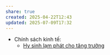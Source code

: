 ```yaml
---
share: true
created: 2025-04-22T12:43
updated: 2025-07-09T17:32
---
```

- Chính sách kinh tế: 
    - [Hy sinh lạm phát cho tăng trưởng](../../%F0%9F%93%9CT%C3%A0i%20nguy%C3%AAn/T%C3%ACnh%20h%C3%ACnh%20%E1%BB%9F%20Vi%E1%BB%87t%20Nam/Lu%E1%BA%ADt,%20qu%E1%BA%A3n%20l%C3%BD%20nh%C3%A0%20n%C6%B0%E1%BB%9Bc/Ch%C3%ADnh%20s%C3%A1ch%20kinh%20t%E1%BA%BF/Hy%20sinh%20l%E1%BA%A1m%20ph%C3%A1t%20cho%20t%C4%83ng%20tr%C6%B0%E1%BB%9Fng.md)


